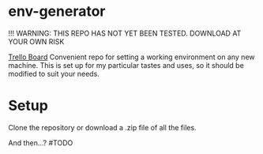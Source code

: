 env-generator
========

!!! WARNING: THIS REPO HAS NOT YET BEEN TESTED. DOWNLOAD AT YOUR OWN RISK

[Trello Board](https://trello.com/b/pXfsANcj)
Convenient repo for setting a working environment on any new machine. This is set up for my particular tastes and uses, so it should be modified to suit your needs.

# Setup
Clone the repository or download a .zip file of all the files.

And then...? #TODO
